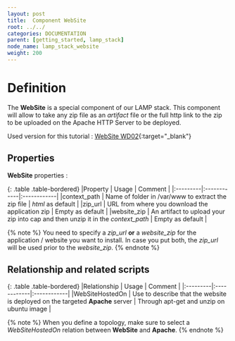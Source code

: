```yaml
---
layout: post
title:  Component WebSite
root: ../../
categories: DOCUMENTATION
parent: [getting_started, lamp_stack]
node_name: lamp_stack_website
weight: 200
---
```


# Definition

The **WebSite** is a special component of our LAMP stack. This component will allow to take any zip file as an *artifact* file or the full http link to the zip to be uploaded on the Apache HTTP Server to be deployed.

Used version for this tutorial : [WebSite WD02](https://github.com/alien4cloud/samples/tree/wd02/website){:target="_blank"}

## Properties

<script src="https://gist.github.com/OresteVisari/6ec415bbd4d0838ab518.js"></script>

**WebSite** properties :

{: .table .table-bordered}
|Property  | Usage | Comment |
|:---------|:------------|:------------|
|context_path  | Name of folder in /var/www to extract the zip file | *html* as default |
|zip_url  | URL from where you download the application zip | Empty as default |
|website_zip  | An artifact to upload your zip into cap and then unzip it in the *context_path* | Empty as default |

{% note %}
You need to specify a *zip_url* **or** a *website_zip* for the application / website you want to install. In case you put both, the *zip_url* will be used prior to the *website_zip*.
{% endnote %}

## Relationship and related scripts

<script src="https://gist.github.com/OresteVisari/5ab382e66a4eece65077.js"></script>

{: .table .table-bordered}
|Relationship  | Usage | Comment |
|:---------|:------------|:------------|
|WebSiteHostedOn  | Use to describe that the website is deployed on the targeted **Apache** server | Through apt-get and unzip on ubuntu image |

{% note %}
When you define a topology, make sure to select a *WebSiteHostedOn* relation between **WebSite** and **Apache**.
{% endnote %}
